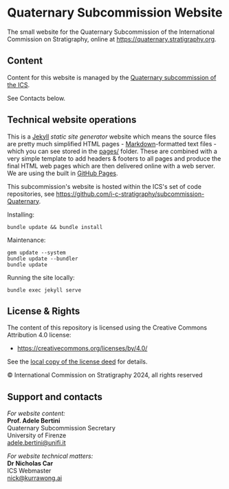 # Quaternary Subcommission Website
The small website for the Quaternary Subcommission of the International Commission on Stratigraphy, online at <https://quaternary.stratigraphy.org>.


## Content
Content for this website is managed by the [Quaternary subcommission of the ICS](https://stratigraphy.org/subcommissions#Quaternary).

See Contacts below.


## Technical website operations
This is a [Jekyll](https://jekyllrb.com/) *static site generator* website which means the source files are pretty much simplified HTML pages - [Markdown](https://github.com/adam-p/markdown-here/wiki/Markdown-Cheatsheet)-formatted text files - which you can see stored in the [pages/](pages/) folder. These are combined with a very simple template to add headers & footers to all pages and produce the final HTML web pages which are then delivered online with a web server. We are using the built in [GitHub Pages](https://pages.github.com/).

This subcommission's website is hosted within the ICS's set of code repositories, see <https://github.com/i-c-stratigraphy/subcommission-Quaternary>.

Installing:

```
bundle update && bundle install
```

Maintenance:

```
gem update --system
bundle update --bundler
bundle update
```

Running the site locally:

```
bundle exec jekyll serve
```


## License & Rights
The content of this repository is licensed using the Creative Commons Attribution 4.0 license:

* <https://creativecommons.org/licenses/by/4.0/>

See the [local copy of the license deed](LICENSE) for details.

&copy; International Commission on Stratigraphy 2024, all rights reserved


## Support and contacts
*For website content:*  
**Prof. Adele Bertini**  
Quaternary Subcommission Secretary  
University of Firenze  
<adele.bertini@unifi.it>  


*For website technical matters:*  
**Dr Nicholas Car**  
ICS Webmaster  
<nick@kurrawong.ai>  
